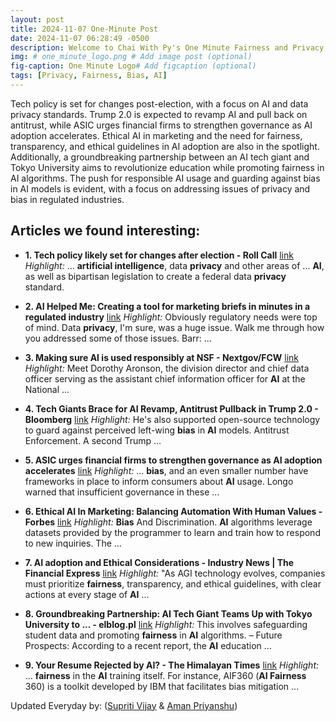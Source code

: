 ```yaml
---
layout: post
title: 2024-11-07 One-Minute Post
date: 2024-11-07 06:28:49 -0500
description: Welcome to Chai With Py's One Minute Fairness and Privacy, which aims to provide you the current happenings in the world of Fairness, Privacy, and AI.
img: # one_minute_logo.png # Add image post (optional)
fig-caption: One Minute Logo# Add figcaption (optional)
tags: [Privacy, Fairness, Bias, AI]
---
```


Tech policy is set for changes post-election, with a focus on AI and data privacy standards. Trump 2.0 is expected to revamp AI and pull back on antitrust, while ASIC urges financial firms to strengthen governance as AI adoption accelerates. Ethical AI in marketing and the need for fairness, transparency, and ethical guidelines in AI adoption are also in the spotlight. Additionally, a groundbreaking partnership between an AI tech giant and Tokyo University aims to revolutionize education while promoting fairness in AI algorithms. The push for responsible AI usage and guarding against bias in AI models is evident, with a focus on addressing issues of privacy and bias in regulated industries.

## Articles we found interesting:

- **1. Tech policy likely set for changes after election - Roll Call** [link](https://rollcall.com/2024/11/06/tech-policy-likely-set-for-changes-after-election/)
_Highlight:_ ... <b>artificial intelligence</b>, data <b>privacy</b> and other areas of ... <b>AI</b>, as well as bipartisan legislation to create a federal data <b>privacy</b> standard.

- **2. <b>AI</b> Helped Me: Creating a tool for marketing briefs in minutes in a regulated industry** [link](https://www.prdaily.com/ai-helped-me-creating-a-tool-for-marketing-briefs-in-minutes-in-a-regulated-industry/)
_Highlight:_ Obviously regulatory needs were top of mind. Data <b>privacy</b>, I&#39;m sure, was a huge issue. Walk me through how you addressed some of those issues. Barr:&nbsp;...

- **3. Making sure <b>AI</b> is used responsibly at NSF - Nextgov/FCW** [link](http://www.fcw.com/artificial-intelligence/2024/11/making-sure-ai-used-responsibly-nsf/400880/%3Foref%3Dng-homepage-river)
_Highlight:_ Meet Dorothy Aronson, the division director and chief data officer serving as the assistant chief information officer for <b>AI</b> at the National&nbsp;...

- **4. Tech Giants Brace for <b>AI</b> Revamp, Antitrust Pullback in Trump 2.0 - Bloomberg** [link](https://www.bloomberg.com/news/articles/2024-11-06/tech-giants-gird-for-ai-revamp-antitrust-pullback-in-trump-2-0)
_Highlight:_ He&#39;s also supported open-source technology to guard against perceived left-wing <b>bias</b> in <b>AI</b> models. Antitrust Enforcement. A second Trump&nbsp;...

- **5. ASIC urges financial firms to strengthen governance as <b>AI</b> adoption accelerates** [link](https://www.thelawyermag.com/au/practice-areas/tmt-telecoms-media-technology/asic-urges-financial-firms-to-strengthen-governance-as-ai-adoption-accelerates/512775)
_Highlight:_ ... <b>bias</b>, and an even smaller number have frameworks in place to inform consumers about <b>AI</b> usage. Longo warned that insufficient governance in these&nbsp;...

- **6. Ethical <b>AI</b> In Marketing: Balancing Automation With Human Values - Forbes** [link](https://www.forbes.com/councils/forbescoachescouncil/2024/11/06/ethical-ai-in-marketing-balancing-automation-with-human-values/)
_Highlight:_ <b>Bias</b> And Discrimination. <b>AI</b> algorithms leverage datasets provided by the programmer to learn and train how to respond to new inquiries. The&nbsp;...

- **7. <b>AI</b> adoption and Ethical Considerations - Industry News | The Financial Express** [link](https://www.financialexpress.com/business/industry-ai-adoption-and-ethical-considerations-3657800/)
_Highlight:_ &quot;As AGI technology evolves, companies must prioritize <b>fairness</b>, transparency, and ethical guidelines, with clear actions at every stage of <b>AI</b>&nbsp;...

- **8. Groundbreaking Partnership: <b>AI</b> Tech Giant Teams Up with Tokyo University to ... - elblog.pl** [link](https://elblog.pl/2024/11/06/groundbreaking-partnership-ai-tech-giant-teams-up-with-tokyo-university-to-revolutionize-education/)
_Highlight:_ This involves safeguarding student data and promoting <b>fairness</b> in <b>AI</b> algorithms. – Future Prospects: According to a recent report, the <b>AI</b> education&nbsp;...

- **9. Your Resume Rejected by <b>AI</b>? - The Himalayan Times** [link](https://thehimalayantimes.com/lifestyle/your-resume-rejected-by-ai)
_Highlight:_ ... <b>fairness</b> in the <b>AI</b> training itself. For instance, AIF360 (<b>AI Fairness</b> 360) is a toolkit developed by IBM that facilitates bias mitigation&nbsp;...


Updated Everyday by: (<a href="https://supritivijay.github.io/">Supriti Vijay</a> & <a href="https://amanpriyanshu.github.io/">Aman Priyanshu</a>)
